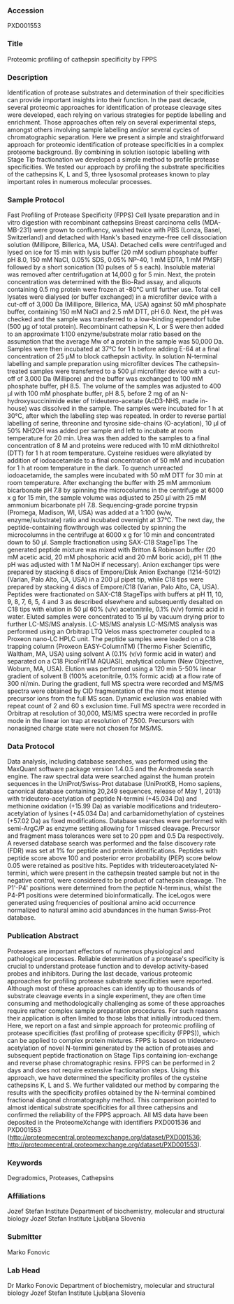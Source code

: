 ### Accession
PXD001553

### Title
Proteomic profiling of cathepsin specificity by FPPS

### Description
Identification of protease substrates and determination of their specificities can provide important insights into their function. In the past decade, several proteomic approaches for identification of protease cleavage sites were developed, each relying on various strategies for peptide labelling and enrichment. Those approaches often rely on several experimental steps, amongst others involving sample labelling and/or several cycles of chromatographic separation. Here we present a simple and straightforward approach for proteomic identification of protease specificities in a complex proteome background. By combining in solution isotopic labelling with Stage Tip fractionation we developed a simple method to profile protease specificities. We tested our approach by profiling the substrate specificities of the cathepsins K, L and S, three lysosomal proteases known to play important roles in numerous molecular processes.

### Sample Protocol
Fast Profiling of Protease Specificity (FPPS) Cell lysate preparation and in vitro digestion with recombinant cathepsins Breast carcinoma cells (MDA-MB-231) were grown to confluency, washed twice with PBS (Lonza, Basel, Switzerland) and detached with Hank's based enzyme-free cell dissociation solution (Millipore, Billerica, MA, USA). Detached cells were centrifuged and lysed on ice for 15 min with lysis buffer (20 mM sodium phosphate buffer pH 8.0, 150 mM NaCl, 0.05% SDS, 0.05% NP-40, 1 mM EDTA, 1 mM PMSF) followed by a short sonication (10 pulses of 5 s each). Insoluble material was removed after centrifugation at 14,000 g for 5 min. Next, the protein concentration was determined with the Bio-Rad assay, and aliquots containing 0.5 mg protein were frozen at -80°C until further use. Total cell lysates were dialysed (or buffer exchanged) in a microfilter device with a cut-off of 3,000 Da (Millipore, Billerica, MA, USA) against 50 mM phosphate buffer, containing 150 mM NaCl and 2.5 mM DTT, pH 6.0. Next, the pH was checked and the sample was transferred to a low-binding eppendorf tube (500 μg of total protein). Recombinant cathepsin K, L or S were then added to an approximate 1:100 enzyme/substrate molar ratio based on the assumption that the average Mw of a protein in the sample was 50,000 Da. Samples were then incubated at 37°C for 1 h before adding E-64 at a final concentration of 25 µM to block cathepsin activity.   In solution N-terminal labelling and sample preparation using microfilter devices The cathepsin-treated samples were transferred to a 500 µl microfilter device with a cut-off of 3,000 Da (Millipore) and the buffer was exchanged to 100 mM phosphate buffer, pH 8.5. The volume of the samples was adjusted to 400 µl with 100 mM phosphate buffer, pH 8.5, before 2 mg of an N-hydroxysuccinimide ester of trideutero-acetate (AcD3-NHS, made in-house) was dissolved in the sample. The samples were incubated for 1 h at 30°C, after which the labelling step was repeated. In order to reverse partial labelling of serine, threonine and tyrosine side-chains (O-acylation), 10 µl of 50% NH2OH was added per sample and left to incubate at room temperature for 20 min. Urea was then added to the samples to a final concentration of 8 M and proteins were reduced with 10 mM dithiothreitol (DTT) for 1 h at room temperature. Cysteine residues were alkylated by addition of iodoacetamide to a final concentration of 50 mM and incubation for 1 h at room temperature in the dark. To quench unreacted iodoacetamide, the samples were incubated with 50 mM DTT for 30 min at room temperature. After exchanging the buffer with 25 mM ammonium bicarbonate pH 7.8 by spinning the microcolumns in the centrifuge at 6000 x g for 15 min, the sample volume was adjusted to 250 µl with 25 mM ammonium bicarbonate pH 7.8. Sequencing-grade porcine trypsin (Promega, Madison, WI, USA) was added at a 1:100 (w/w, enzyme/substrate) ratio and incubated overnight at 37°C. The next day, the peptide-containing flowthrough was collected by spinning the microcolumns in the centrifuge at 6000 x g for 10 min and concentrated down to 50 µl.  Sample fractionation using SAX-C18 StageTips The generated peptide mixture was mixed with Britton & Robinson buffer (20 mM acetic acid, 20 mM phosphoric acid and 20 mM boric acid), pH 11 (the pH was adjusted with 1 M NaOH if necessary). Anion exchanger tips were prepared by stacking 6 discs of Empore/Disk Anion Exchange (1214-5012) (Varian, Palo Alto, CA, USA) in a 200 µl pipet tip, while C18 tips were prepared by stacking 4 discs of Empore/C18 (Varian, Palo Alto, CA, USA). Peptides were fractionated on SAX-C18 StageTips with buffers at pH 11, 10, 9, 8, 7, 6, 5, 4 and 3 as described elsewhere and subsequently desalted on C18 tips with elution in 50 µl 60% (v/v) acetonitrile, 0.1% (v/v) formic acid in water. Eluted samples were concentrated to 15 µl by vacuum drying prior to further LC-MS/MS analysis.  LC-MS/MS analysis LC-MS/MS analysis was performed using an Orbitrap LTQ Velos mass spectrometer coupled to a Proxeon nano-LC HPLC unit. The peptide samples were loaded on a C18 trapping column (Proxeon EASY-ColumnTM) (Thermo Fisher Scientific, Waltham, MA, USA) using solvent A (0.1% (v/v) formic acid in water) and separated on a C18 PicoFritTM AQUASIL analytical column (New Objective, Woburn, MA, USA). Elution was performed using a 120 min 5-50% linear gradient of solvent B (100% acetonitrile, 0.1% formic acid) at a flow rate of 300 nl/min. During the gradient, full MS spectra were recorded and MS/MS spectra were obtained by CID fragmentation of the nine most intense precursor ions from the full MS scan. Dynamic exclusion was enabled with repeat count of 2 and 60 s exclusion time. Full MS spectra were recorded in Orbitrap at resolution of 30,000, MS/MS spectra were recorded in profile mode in the linear ion trap at resolution of 7,500. Precursors with nonasigned charge state were not chosen for MS/MS.

### Data Protocol
Data analysis, including database searches, was performed using the MaxQuant software package version 1.4.0.5 and the Andromeda search engine. The raw spectral data were searched against the human protein sequences in the UniProt/Swiss-Prot database (UniProtKB, Homo sapiens, canonical database containing 20,249 sequences, release of May 1, 2013) with trideutero-acetylation of peptide N-termini (+45.034 Da) and methionine oxidation (+15.99 Da) as variable modifications and trideutero-acetylation of lysines (+45.034 Da) and carbamidomethylation of cysteines (+57.02 Da) as fixed modifications. Database searches were performed with semi-ArgC/P as enzyme setting allowing for 1 missed cleavage. Precursor and fragment mass tolerances were set to 20 ppm and 0.5 Da respectively. A reversed database search was performed and the false discovery rate (FDR) was set at 1% for peptide and protein identifications. Peptides with peptide score above 100 and posterior error probability (PEP) score below 0.05 were retained as positive hits. Peptides with trideuteroacetylated N-termini, which were present in the cathepsin treated sample but not in the negative control, were considered to be product of cathepsin cleavage. The P1'-P4' positions were determined from the peptide N-terminus, whilst the P4-P1 positions were determined bioinformatically. The iceLogos were generated using frequencies of positional amino acid occurrence normalized to natural amino acid abundances in the human Swiss-Prot database.

### Publication Abstract
Proteases are important effectors of numerous physiological and pathological processes. Reliable determination of a protease's specificity is crucial to understand protease function and to develop activity-based probes and inhibitors. During the last decade, various proteomic approaches for profiling protease substrate specificities were reported. Although most of these approaches can identify up to thousands of substrate cleavage events in a single experiment, they are often time consuming and methodologically challenging as some of these approaches require rather complex sample preparation procedures. For such reasons their application is often limited to those labs that initially introduced them. Here, we report on a fast and simple approach for proteomic profiling of protease specificities (fast profiling of protease specificity (FPPS)), which can be applied to complex protein mixtures. FPPS is based on trideutero-acetylation of novel N-termini generated by the action of proteases and subsequent peptide fractionation on Stage Tips containing ion-exchange and reverse phase chromatographic resins. FPPS can be performed in 2 days and does not require extensive fractionation steps. Using this approach, we have determined the specificity profiles of the cysteine cathepsins K, L and S. We further validated our method by comparing the results with the specificity profiles obtained by the N-terminal combined fractional diagonal chromatography method. This comparison pointed to almost identical substrate specificities for all three cathepsins and confirmed the reliability of the FPPS approach. All MS data have been deposited in the ProteomeXchange with identifiers PXD001536 and PXD001553 (http://proteomecentral.proteomexchange.org/dataset/PXD001536; http://proteomecentral.proteomexchange.org/dataset/PXD001553).

### Keywords
Degradomics, Proteases, Cathepsins

### Affiliations
Jozef Stefan Institute
Department of biochemistry, molecular and structural biology Jozef Stefan Institute Ljubljana Slovenia

### Submitter
Marko Fonovic

### Lab Head
Dr Marko Fonovic
Department of biochemistry, molecular and structural biology Jozef Stefan Institute Ljubljana Slovenia


